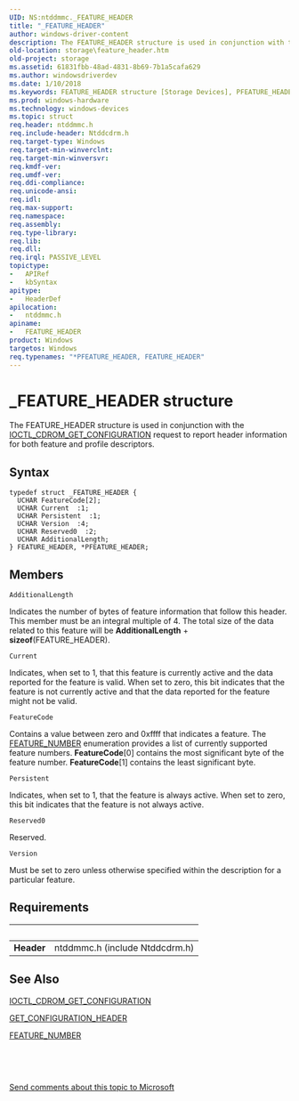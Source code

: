 ```yaml
---
UID: NS:ntddmmc._FEATURE_HEADER
title: "_FEATURE_HEADER"
author: windows-driver-content
description: The FEATURE_HEADER structure is used in conjunction with the IOCTL_CDROM_GET_CONFIGURATION request to report header information for both feature and profile descriptors.
old-location: storage\feature_header.htm
old-project: storage
ms.assetid: 61831fbb-48ad-4831-8b69-7b1a5cafa629
ms.author: windowsdriverdev
ms.date: 1/10/2018
ms.keywords: FEATURE_HEADER structure [Storage Devices], PFEATURE_HEADER, *PFEATURE_HEADER, ntddmmc/PFEATURE_HEADER, _FEATURE_HEADER, structs-CD-ROM_41d7886f-d383-4416-8f89-b40f1bb0bc7f.xml, ntddmmc/FEATURE_HEADER, PFEATURE_HEADER structure pointer [Storage Devices], FEATURE_HEADER, storage.feature_header
ms.prod: windows-hardware
ms.technology: windows-devices
ms.topic: struct
req.header: ntddmmc.h
req.include-header: Ntddcdrm.h
req.target-type: Windows
req.target-min-winverclnt: 
req.target-min-winversvr: 
req.kmdf-ver: 
req.umdf-ver: 
req.ddi-compliance: 
req.unicode-ansi: 
req.idl: 
req.max-support: 
req.namespace: 
req.assembly: 
req.type-library: 
req.lib: 
req.dll: 
req.irql: PASSIVE_LEVEL
topictype:
-	APIRef
-	kbSyntax
apitype:
-	HeaderDef
apilocation:
-	ntddmmc.h
apiname:
-	FEATURE_HEADER
product: Windows
targetos: Windows
req.typenames: "*PFEATURE_HEADER, FEATURE_HEADER"
---
```


# _FEATURE_HEADER structure
The FEATURE_HEADER structure is used in conjunction with the <a href="..\ntddcdrm\ni-ntddcdrm-ioctl_cdrom_get_configuration.md">IOCTL_CDROM_GET_CONFIGURATION</a> request to report header information for both feature and profile descriptors.

## Syntax
````
typedef struct _FEATURE_HEADER {
  UCHAR FeatureCode[2];
  UCHAR Current  :1;
  UCHAR Persistent  :1;
  UCHAR Version  :4;
  UCHAR Reserved0  :2;
  UCHAR AdditionalLength;
} FEATURE_HEADER, *PFEATURE_HEADER;
````

## Members


`AdditionalLength`

Indicates the number of bytes of feature information that follow this header. This member must be an integral multiple of 4. The total size of the data related to this feature will be <b>AdditionalLength</b> + <b>sizeof</b>(FEATURE_HEADER).

`Current`

Indicates, when set to 1, that this feature is currently active and the data reported for the feature is valid. When set to zero, this bit indicates that the feature is not currently active and that the data reported for the feature might not be valid.

`FeatureCode`

Contains a value between zero and 0xffff that indicates a feature. The <a href="..\ntddmmc\ne-ntddmmc-_feature_number.md">FEATURE_NUMBER</a> enumeration provides a list of currently supported feature numbers. <b>FeatureCode</b>[0] contains the most significant byte of the feature number. <b>FeatureCode</b>[1] contains the least significant byte.

`Persistent`

Indicates, when set to 1, that the feature is always active. When set to zero, this bit indicates that the feature is not always active.

`Reserved0`

Reserved.

`Version`

Must be set to zero unless otherwise specified within the description for a particular feature.


## Requirements
| &nbsp; | &nbsp; |
| ---- |:---- |
| **Header** | ntddmmc.h (include Ntddcdrm.h) |

## See Also

<a href="..\ntddcdrm\ni-ntddcdrm-ioctl_cdrom_get_configuration.md">IOCTL_CDROM_GET_CONFIGURATION</a>



<a href="..\ntddmmc\ns-ntddmmc-_get_configuration_header.md">GET_CONFIGURATION_HEADER</a>



<a href="..\ntddmmc\ne-ntddmmc-_feature_number.md">FEATURE_NUMBER</a>



 

 

<a href="mailto:wsddocfb@microsoft.com?subject=Documentation%20feedback [storage\storage]:%20FEATURE_HEADER structure%20 RELEASE:%20(1/10/2018)&amp;body=%0A%0APRIVACY STATEMENT%0A%0AWe use your feedback to improve the documentation. We don't use your email address for any other purpose, and we'll remove your email address from our system after the issue that you're reporting is fixed. While we're working to fix this issue, we might send you an email message to ask for more info. Later, we might also send you an email message to let you know that we've addressed your feedback.%0A%0AFor more info about Microsoft's privacy policy, see http://privacy.microsoft.com/en-us/default.aspx." title="Send comments about this topic to Microsoft">Send comments about this topic to Microsoft</a>